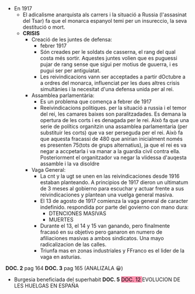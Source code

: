 - En 1917
	- El adicalisme anarquista als carrers i la situació a Russia (l'assasinat del Tsar) fa que el monarca espanyol temi per un insureccio, la seva destitució o mort.
	- **CRISIS**
		- Creació de les juntes de defensa:
			- febrer 1917
			- Són creades per le soldats de casserna, el rang del qual costa més sortir. Aquestes juntes volien que es puguessi pujar de rang sense que sigui per motius de guuerra, i es pugui ser per antiguiatat.
			- Les reivindicacions vann ser acceptades a partir dOctubre a a ordres del monarca, influenciat per les dues altres crisis simultànies i la necesitat d'una defensa unida per al rei.
		- Assamblea parlamentària:
			- Es un problema que comença a febrer de 1917
			- Reeivindicacions politiques. per la situació a russia i el temor del rei, les camares baixes son paralitzadades. Es demana la opertura de les corts i es denagada per le rei. Això fa que una serie de polítics organitzin una assamblea parlamentaria (per substituir les corts) que va ser perseguda per el rei. Això fa que aquesta fracassi de 480 que anirian inicialment només es presenten 75(tots de grups alternatius), ja que el rei es va negar a accpetarla i va manar a la guardia civil contra ella. Posteriorment el organitzador va negar la vlidessa d'auqesta assamble i la va disoldre
		- Vaga General:
			- La cnt y la ugt se unen en las reivindicaciones desde 1916 estaban planteando. A principios de 1917 dieron un ultimatum de 3 meses al gobierno para escuchar y actuar frente a sus reivindicaciones y plantean una vuelga general masiva.
			- El 13 de agosto de 1917 comienza la vaga general de caracter indefinido. respondida por parte del govierno con mano dura:
				- DTENCIONES MASIVAS
				- MUERTES
			- Durante el 13, el 14 y 15 van ganando, pero finalmente fracasó en su objetivo pero ganaron en numero de afiliaciones masivas a ambos sindicatos. Una mayo radicalizacion de las calles.
			- Triunfa mas en zonas industriales y FFranco es el lider de la vaga en asturias.

**DOC. 2** pag 164
**DOC. 3** pag 165 (ANALIZALA 😀)
- Burgesia beneficiada del superhabit
**DOC.  5**
<mark style="background: #FF5582A6;"> DOC. 12 </mark>  EVOLUCION DE LES HUELGAS EN ESPAÑA